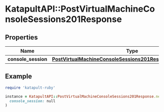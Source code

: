 # KatapultAPI::PostVirtualMachineConsoleSessions201Response

## Properties

| Name | Type | Description | Notes |
| ---- | ---- | ----------- | ----- |
| **console_session** | [**PostVirtualMachineConsoleSessions201ResponseConsoleSession**](PostVirtualMachineConsoleSessions201ResponseConsoleSession.md) |  |  |

## Example

```ruby
require 'katapult-ruby'

instance = KatapultAPI::PostVirtualMachineConsoleSessions201Response.new(
  console_session: null
)
```

